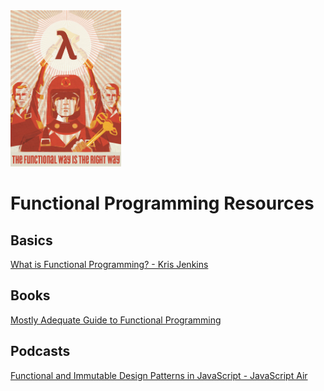 <img src="img/functionallySoviet.jpg" height="250px">

# Functional Programming Resources

## Basics

[What is Functional Programming? - Kris Jenkins](http://blog.jenkster.com/2015/12/what-is-functional-programming.html)

## Books

[Mostly Adequate Guide to Functional Programming](https://github.com/MostlyAdequate/mostly-adequate-guide)

## Podcasts

[Functional and Immutable Design Patterns in JavaScript - JavaScript Air](https://javascriptair.com/episodes/2015-12-30/)
